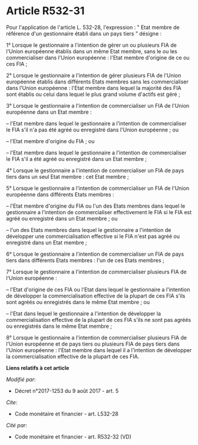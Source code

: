 # Article R532-31

Pour l'application de l'article L. 532-28, l'expression : " Etat membre de référence d'un gestionnaire établi dans un pays
tiers ” désigne :

1° Lorsque le gestionnaire a l'intention de gérer un ou plusieurs FIA de l'Union européenne établis dans un même Etat membre,
sans le ou les commercialiser dans l'Union européenne : l'Etat membre d'origine de ce ou ces FIA ;

2° Lorsque le gestionnaire a l'intention de gérer plusieurs FIA de l'Union européenne établis dans différents Etats membres
sans les commercialiser dans l'Union européenne : l'Etat membre dans lequel la majorité des FIA sont établis ou celui dans
lequel le plus grand volume d'actifs est géré ;

3° Lorsque le gestionnaire a l'intention de commercialiser un FIA de l'Union européenne dans un Etat membre :

– l'Etat membre dans lequel le gestionnaire a l'intention de commercialiser le FIA s'il n'a pas été agréé ou enregistré dans
l'Union européenne ; ou

– l'Etat membre d'origine du FIA ; ou

– l'Etat membre dans lequel le gestionnaire a l'intention de commercialiser le FIA s'il a été agréé ou enregistré dans un
Etat membre ;

4° Lorsque le gestionnaire a l'intention de commercialiser un FIA de pays tiers dans un seul Etat membre : cet Etat membre ;

5° Lorsque le gestionnaire a l'intention de commercialiser un FIA de l'Union européenne dans différents Etats membres :

– l'Etat membre d'origine du FIA ou l'un des Etats membres dans lequel le gestionnaire a l'intention de commercialiser
effectivement le FIA si le FIA est agréé ou enregistré dans un Etat membre ; ou

– l'un des Etats membres dans lequel le gestionnaire a l'intention de développer une commercialisation effective si le FIA
n'est pas agréé ou enregistré dans un Etat membre ;

6° Lorsque le gestionnaire a l'intention de commercialiser un FIA de pays tiers dans différents Etats membres : l'un de ces
Etats membres ;

7° Lorsque le gestionnaire a l'intention de commercialiser plusieurs FIA de l'Union européenne :

– l'Etat d'origine de ces FIA ou l'Etat dans lequel le gestionnaire a l'intention de développer la commercialisation
effective de la plupart de ces FIA s'ils sont agréés ou enregistrés dans le même Etat membre ; ou

– l'Etat dans lequel le gestionnaire a l'intention de développer la commercialisation effective de la plupart de ces FIA
s'ils ne sont pas agréés ou enregistrés dans le même Etat membre ;

8° Lorsque le gestionnaire a l'intention de commercialiser plusieurs FIA de l'Union européenne et de pays tiers ou plusieurs
FIA de pays tiers dans l'Union européenne : l'Etat membre dans lequel il a l'intention de développer la commercialisation
effective de la plupart de ces FIA.

**Liens relatifs à cet article**

_Modifié par_:

  - Décret n°2017-1253 du 9 août 2017 - art. 5

_Cite_:

  - Code monétaire et financier - art. L532-28

_Cité par_:

  - Code monétaire et financier - art. R532-32 (VD)
